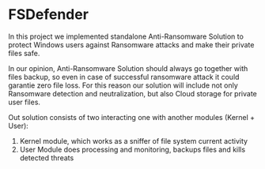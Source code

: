 # FSDefender
In this project we implemented standalone Anti-Ransomware Solution to protect Windows users 
against Ransomware attacks and make their private files safe.

In our opinion, Anti-Ransomware Solution should always go together with files backup, 
so even in case of successful ransomware attack it could garantie zero file loss. 
For this reason our solution will include not only Ransomware detection and neutralization, 
but also Cloud storage for private user files.

Out solution consists of two interacting one with another modules (Kernel + User):
1) Kernel module, which works as a sniffer of file system current activity
2) User Module does processing and monitoring, backups files and kills detected threats
